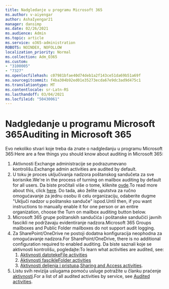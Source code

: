 ```yaml
---
title: Nadgledanje u programu Microsoft 365
ms.author: v-aiyengar
author: AshaIyengar21
manager: dansimp
ms.date: 02/26/2021
ms.audience: Admin
ms.topic: article
ms.service: o365-administration
ROBOTS: NOINDEX, NOFOLLOW
localization_priority: Normal
ms.collection: Adm_O365
ms.custom:
- "3100005"
- "7327"
ms.openlocfilehash: c07981bfae40d74deb1a2f143ce51da69b51a69f
ms.sourcegitcommit: f4ba304b92ed01e35273ecda67e9dc3ad9d475c1
ms.translationtype: MT
ms.contentlocale: sr-Latn-RS
ms.lasthandoff: 03/04/2021
ms.locfileid: "50430061"
---
```

# <a name="auditing-in-microsoft-365"></a><span data-ttu-id="73bfa-102">Nadgledanje u programu Microsoft 365</span><span class="sxs-lookup"><span data-stu-id="73bfa-102">Auditing in Microsoft 365</span></span>

<span data-ttu-id="73bfa-103">Evo nekoliko stvari koje treba da znate o nadgledanju u programu Microsoft 365:</span><span class="sxs-lookup"><span data-stu-id="73bfa-103">Here are a few things you should know about auditing in Microsoft 365:</span></span>

1. <span data-ttu-id="73bfa-104">Aktivnosti Exchange administracije se podrazumevano kontrolišu.</span><span class="sxs-lookup"><span data-stu-id="73bfa-104">Exchange admin activities are audited by default.</span></span>
1. <span data-ttu-id="73bfa-105">U toku je proces uključivanja nadzora poštanskog sandučeta za sve korisnike.</span><span class="sxs-lookup"><span data-stu-id="73bfa-105">We're in the process of turning on mailbox auditing by default for all users.</span></span> <span data-ttu-id="73bfa-106">Da biste pročitali više o tome, kliknite [ovde](https://techcommunity.microsoft.com/t5/Security-Privacy-and-Compliance/Exchange-Mailbox-Auditing-will-be-enabled-by-default/ba-p/215171).</span><span class="sxs-lookup"><span data-stu-id="73bfa-106">To read more about this, click [here](https://techcommunity.microsoft.com/t5/Security-Privacy-and-Compliance/Exchange-Mailbox-Auditing-will-be-enabled-by-default/ba-p/215171).</span></span> <span data-ttu-id="73bfa-107">Do tada, ako želite uputstva za ručno omogućavanje za jednu osobu ili celu organizaciju, odaberite dugme "Uključi nadzor u poštansko sanduče" ispod.</span><span class="sxs-lookup"><span data-stu-id="73bfa-107">Until then, if you want instructions to manually enable it for one person or an entire organization, choose the Turn on mailbox auditing button below.</span></span>
1. <span data-ttu-id="73bfa-108">Microsoft 365 grupe poštanskih sandučića i poštanske sandučići javnih fascikli ne podržavaju evidentiranje nadzora.</span><span class="sxs-lookup"><span data-stu-id="73bfa-108">Microsoft 365 Groups mailboxes and Public Folder mailboxes do not support audit logging.</span></span>
1. <span data-ttu-id="73bfa-109">Za SharePoint/OneDrive ne postoji dodatna konfiguracija neophodna za omogućavanje nadzora.</span><span class="sxs-lookup"><span data-stu-id="73bfa-109">For SharePoint/OneDrive, there is no additional configuration required to enabled auditing.</span></span> <span data-ttu-id="73bfa-110">Da biste saznali koje se aktivnosti kontrolišu, pogledajte:</span><span class="sxs-lookup"><span data-stu-id="73bfa-110">To learn what activities are audited, see:</span></span>
    1. [<span data-ttu-id="73bfa-111">Aktivnosti datoteke</span><span class="sxs-lookup"><span data-stu-id="73bfa-111">File activities</span></span>](https://docs.microsoft.com/office365/securitycompliance/search-the-audit-log-in-security-and-compliance#file-and-page-activities)
    1. [<span data-ttu-id="73bfa-112">Aktivnosti fascikle</span><span class="sxs-lookup"><span data-stu-id="73bfa-112">Folder activities</span></span>](https://docs.microsoft.com/office365/securitycompliance/search-the-audit-log-in-security-and-compliance#folder-activities)
    1. <span data-ttu-id="73bfa-113">[Aktivnosti deljenja i pristupa](https://docs.microsoft.com/office365/securitycompliance/search-the-audit-log-in-security-and-compliance#sharing-and-access-request-activities).</span><span class="sxs-lookup"><span data-stu-id="73bfa-113">[Sharing and Access activities](https://docs.microsoft.com/office365/securitycompliance/search-the-audit-log-in-security-and-compliance#sharing-and-access-request-activities).</span></span>
1. <span data-ttu-id="73bfa-114">Listu svih revizija uslugama pomoću usluge potražite u članku praćenje [aktivnosti](https://docs.microsoft.com/office365/securitycompliance/search-the-audit-log-in-security-and-compliance#audited-activities).</span><span class="sxs-lookup"><span data-stu-id="73bfa-114">For a list of all audited activities by service, see [Audited activities](https://docs.microsoft.com/office365/securitycompliance/search-the-audit-log-in-security-and-compliance#audited-activities).</span></span>
